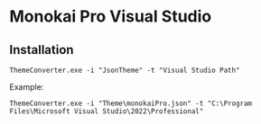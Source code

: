# Monokai Pro Visual Studio
## Installation
```code
ThemeConverter.exe -i "JsonTheme" -t "Visual Studio Path"
```

Example:
```code
ThemeConverter.exe -i "Theme\monokaiPro.json" -t "C:\Program Files\Microsoft Visual Studio\2022\Professional"
```
